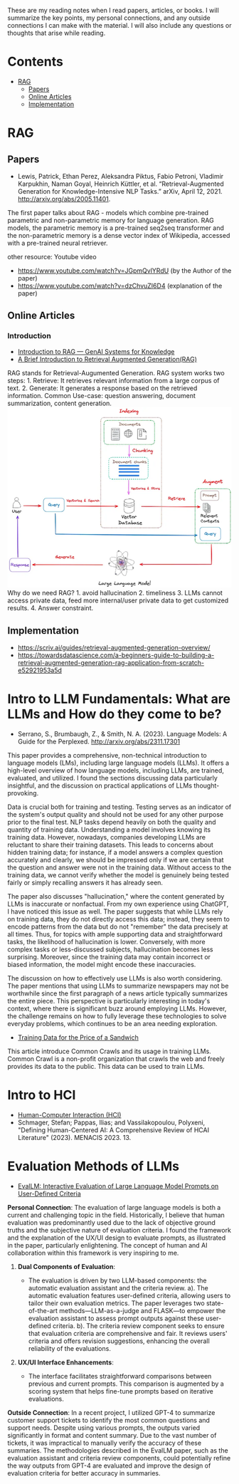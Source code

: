 These are my reading notes when I read papers, articles, or books. I will summarize the key points, my personal connections, and any outside connections I can make with the material. I will also include any questions or thoughts that arise while reading.

# Contents
- [RAG](#RAG)
    - [Papers](#Papers)
    - [Online Articles](#Online-Articles)   
    - [Implementation](#Implementation)

# RAG 
## Papers
- Lewis, Patrick, Ethan Perez, Aleksandra Piktus, Fabio Petroni, Vladimir Karpukhin, Naman Goyal, Heinrich Küttler, et al. “Retrieval-Augmented Generation for Knowledge-Intensive NLP Tasks.” arXiv, April 12, 2021. http://arxiv.org/abs/2005.11401.


The first paper talks about RAG - models which combine pre-trained parametric and non-parametric memory for language generation. RAG models, the parametric memory is a pre-trained seq2seq transformer and the non-parametric memory is a dense vector index of Wikipedia, accessed with a pre-trained neural retriever.

other resource: Youtube video
- https://www.youtube.com/watch?v=JGpmQvlYRdU (by the Author of the paper)
- https://www.youtube.com/watch?v=dzChvuZI6D4 (explanation of the paper)
## Online Articles
### Introduction
- [Introduction to RAG — GenAI Systems for Knowledge](https://medium.com/curiosity-ai/introduction-to-rag-genai-systems-for-knowledge-918a34054228)
- [A Brief Introduction to Retrieval Augmented Generation(RAG)](https://medium.com/ai-in-plain-english/a-brief-introduction-to-retrieval-augmented-generation-rag-b7eb70982891)

RAG stands for Retrieval-Augumented Generation. RAG system works two steps: 1. Retrieve: It retrieves relevant information from a large corpus of text. 2. Generate: It generates a response based on the retrieved information. Common Use-case: question answering, document summarization, content generation.
![RAG](figs/rag.webp "How rag works")
Why do we need RAG? 1. avoid hallucination 2. timeliness 3. LLMs cannot access private data, feed more internal/user private data to get customized results. 4. Answer constraint. 

## Implementation
- https://scriv.ai/guides/retrieval-augmented-generation-overview/
- https://towardsdatascience.com/a-beginners-guide-to-building-a-retrieval-augmented-generation-rag-application-from-scratch-e52921953a5d

# Intro to LLM Fundamentals: What are LLMs and How do they come to be? 

- Serrano, S., Brumbaugh, Z., & Smith, N. A. (2023). Language Models: A Guide for the Perplexed. http://arxiv.org/abs/2311.17301

This paper provides a comprehensive, non-technical introduction to language models (LMs), including large language models (LLMs). It offers a high-level overview of how language models, including LLMs, are trained, evaluated, and utilized. I found the sections discussing data particularly insightful, and the discussion on practical applications of LLMs thought-provoking.

Data is crucial both for training and testing. Testing serves as an indicator of the system's output quality and should not be used for any other purpose prior to the final test. NLP tasks depend heavily on both the quality and quantity of training data. Understanding a model involves knowing its training data. However, nowadays, companies developing LLMs are reluctant to share their training datasets. This leads to concerns about hidden training data; for instance, if a model answers a complex question accurately and clearly, we should be impressed only if we are certain that the question and answer were not in the training data. Without access to the training data, we cannot verify whether the model is genuinely being tested fairly or simply recalling answers it has already seen.

The paper also discusses "hallucination," where the content generated by LLMs is inaccurate or nonfactual. From my own experience using ChatGPT, I have noticed this issue as well. The paper suggests that while LLMs rely on training data, they do not directly access this data; instead, they seem to encode patterns from the data but do not "remember" the data precisely at all times. Thus, for topics with ample supporting data and straightforward tasks, the likelihood of hallucination is lower. Conversely, with more complex tasks or less-discussed subjects, hallucination becomes less surprising. Moreover, since the training data may contain incorrect or biased information, the model might encode these inaccuracies.

The discussion on how to effectively use LLMs is also worth considering. The paper mentions that using LLMs to summarize newspapers may not be worthwhile since the first paragraph of a news article typically summarizes the entire piece. This perspective is particularly interesting in today's context, where there is significant buzz around employing LLMs. However, the challenge remains on how to fully leverage these technologies to solve everyday problems, which continues to be an area needing exploration.

- [Training Data for the Price of a Sandwich](https://foundation.mozilla.org/en/research/library/generative-ai-training-data/common-crawl/)

This article introduce Common Crawls and its usage in training LLMs. Common Crawl is a non-profit organization that crawls the web and freely provides its data to the public. This data can be used to train LLMs.

# Intro to HCI
- [Human-Computer Interaction (HCI)](https://www.interaction-design.org/literature/topics/human-computer-interaction)
- Schmager, Stefan; Pappas, Ilias; and Vassilakopoulou, Polyxeni, "Defining Human-Centered AI: A Comprehensive Review of HCAI Literature" (2023). MENACIS 2023. 13.

# Evaluation Methods of LLMs
- [EvalLM: Interactive Evaluation of Large Language Model Prompts on User-Defined Criteria](https://arxiv.org/pdf/2309.13633)

**Personal Connection**: The evaluation of large language models is both a current and challenging topic in the field. Historically, I believe that human evaluation was predominantly used due to the lack of objective ground truths and the subjective nature of evaluation criteria. I found the framework and the explanation of the UX/UI design to evaluate prompts, as illustrated in the paper, particularly enlightening. The concept of human and AI collaboration within this framework is very inspiring to me.
1. **Dual Components of Evaluation**:
    - The evaluation is driven by two LLM-based components: the automatic evaluation assistant and the criteria review.
        a). The automatic evaluation features user-defined criteria, allowing users to tailor their own evaluation metrics. The paper leverages two state-of-the-art methods—LLM-as-a-judge and FLASK—to empower the evaluation assistant to assess prompt outputs against these user-defined criteria.
        b). The criteria review component seeks to ensure that evaluation criteria are comprehensive and fair. It reviews users' criteria and offers revision suggestions, enhancing the overall reliability of the evaluations.

2. **UX/UI Interface Enhancements**:
    - The interface facilitates straightforward comparisons between previous and current prompts. This comparison is augmented by a scoring system that helps fine-tune prompts based on iterative evaluations.

**Outside Connection**:
In a recent project, I utilized GPT-4 to summarize customer support tickets to identify the most common questions and support needs. Despite using various prompts, the outputs varied significantly in format and content summary. Due to the vast number of tickets, it was impractical to manually verify the accuracy of these summaries. The methodologies described in the EvalLM paper, such as the evaluation assistant and criteria review components, could potentially refine the way outputs from GPT-4 are evaluated and improve the design of evaluation criteria for better accuracy in summaries.
